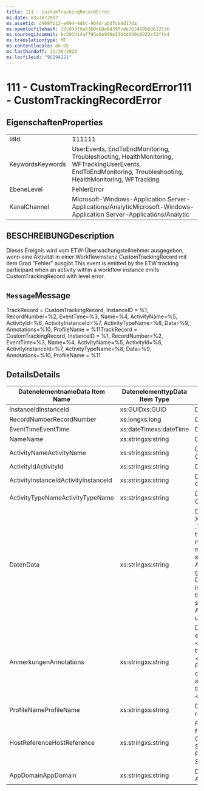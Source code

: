 ```yaml
---
title: 111 - CustomTrackingRecordError
ms.date: 03/30/2017
ms.assetid: d469fb12-e094-4d6c-9b4d-abd7ce0d17da
ms.openlocfilehash: 20c038fda6360c68a84397cde382489b83612536
ms.sourcegitcommit: bc293b14af795e0e999e3304dd40c0222cf2ffe4
ms.translationtype: MT
ms.contentlocale: de-DE
ms.lasthandoff: 11/26/2020
ms.locfileid: "96294221"
---
```

# <a name="111---customtrackingrecorderror"></a><span data-ttu-id="3a898-102">111 - CustomTrackingRecordError</span><span class="sxs-lookup"><span data-stu-id="3a898-102">111 - CustomTrackingRecordError</span></span>

## <a name="properties"></a><span data-ttu-id="3a898-103">Eigenschaften</span><span class="sxs-lookup"><span data-stu-id="3a898-103">Properties</span></span>  
  
|||  
|-|-|  
|<span data-ttu-id="3a898-104">Id</span><span class="sxs-lookup"><span data-stu-id="3a898-104">Id</span></span>|<span data-ttu-id="3a898-105">111</span><span class="sxs-lookup"><span data-stu-id="3a898-105">111</span></span>|  
|<span data-ttu-id="3a898-106">Keywords</span><span class="sxs-lookup"><span data-stu-id="3a898-106">Keywords</span></span>|<span data-ttu-id="3a898-107">UserEvents, EndToEndMonitoring, Troubleshooting, HealthMonitoring, WFTracking</span><span class="sxs-lookup"><span data-stu-id="3a898-107">UserEvents, EndToEndMonitoring, Troubleshooting, HealthMonitoring, WFTracking</span></span>|  
|<span data-ttu-id="3a898-108">Ebene</span><span class="sxs-lookup"><span data-stu-id="3a898-108">Level</span></span>|<span data-ttu-id="3a898-109">Fehler</span><span class="sxs-lookup"><span data-stu-id="3a898-109">Error</span></span>|  
|<span data-ttu-id="3a898-110">Kanal</span><span class="sxs-lookup"><span data-stu-id="3a898-110">Channel</span></span>|<span data-ttu-id="3a898-111">Microsoft-Windows-Application Server-Applications/Analytic</span><span class="sxs-lookup"><span data-stu-id="3a898-111">Microsoft-Windows-Application Server-Applications/Analytic</span></span>|  
  
## <a name="description"></a><span data-ttu-id="3a898-112">BESCHREIBUNG</span><span class="sxs-lookup"><span data-stu-id="3a898-112">Description</span></span>  

 <span data-ttu-id="3a898-113">Dieses Ereignis wird vom ETW-Überwachungsteilnehmer ausgegeben, wenn eine Aktivität in einer Workflowinstanz CustomTrackingRecord mit dem Grad "Fehler" ausgibt.</span><span class="sxs-lookup"><span data-stu-id="3a898-113">This event is emitted by the ETW tracking participant when an activity within a workflow instance emits CustomTrackingRecord with level error.</span></span>  
  
## <a name="message"></a><span data-ttu-id="3a898-114">`Message`</span><span class="sxs-lookup"><span data-stu-id="3a898-114">Message</span></span>  

 <span data-ttu-id="3a898-115">TrackRecord = CustomTrackingRecord, InstanceID = %1, RecordNumber=%2, EventTime=%3, Name=%4, ActivityName=%5, ActivityId=%6, ActivityInstanceId=%7, ActivityTypeName=%8, Data=%9, Annotations=%10, ProfileName = %11</span><span class="sxs-lookup"><span data-stu-id="3a898-115">TrackRecord = CustomTrackingRecord, InstanceID = %1, RecordNumber=%2, EventTime=%3, Name=%4, ActivityName=%5, ActivityId=%6, ActivityInstanceId=%7, ActivityTypeName=%8, Data=%9, Annotations=%10, ProfileName = %11</span></span>  
  
## <a name="details"></a><span data-ttu-id="3a898-116">Details</span><span class="sxs-lookup"><span data-stu-id="3a898-116">Details</span></span>  
  
|<span data-ttu-id="3a898-117">Datenelementname</span><span class="sxs-lookup"><span data-stu-id="3a898-117">Data Item Name</span></span>|<span data-ttu-id="3a898-118">Datenelementtyp</span><span class="sxs-lookup"><span data-stu-id="3a898-118">Data Item Type</span></span>|<span data-ttu-id="3a898-119">BESCHREIBUNG</span><span class="sxs-lookup"><span data-stu-id="3a898-119">Description</span></span>|  
|--------------------|--------------------|-----------------|  
|<span data-ttu-id="3a898-120">InstanceId</span><span class="sxs-lookup"><span data-stu-id="3a898-120">InstanceId</span></span>|<span data-ttu-id="3a898-121">xs:GUID</span><span class="sxs-lookup"><span data-stu-id="3a898-121">xs:GUID</span></span>|<span data-ttu-id="3a898-122">Die Instanz-ID für den Workflow.</span><span class="sxs-lookup"><span data-stu-id="3a898-122">The instance id for the workflow</span></span>|  
|<span data-ttu-id="3a898-123">RecordNumber</span><span class="sxs-lookup"><span data-stu-id="3a898-123">RecordNumber</span></span>|<span data-ttu-id="3a898-124">xs:long</span><span class="sxs-lookup"><span data-stu-id="3a898-124">xs:long</span></span>|<span data-ttu-id="3a898-125">Die Sequenznummer des ausgegebenen Datensatzes.</span><span class="sxs-lookup"><span data-stu-id="3a898-125">The sequence number of the emitted record</span></span>|  
|<span data-ttu-id="3a898-126">EventTime</span><span class="sxs-lookup"><span data-stu-id="3a898-126">EventTime</span></span>|<span data-ttu-id="3a898-127">xs:dateTime</span><span class="sxs-lookup"><span data-stu-id="3a898-127">xs:dateTime</span></span>|<span data-ttu-id="3a898-128">Die Zeit in UTC, als das Ereignis ausgegeben wurde.</span><span class="sxs-lookup"><span data-stu-id="3a898-128">The time in UTC when the event was emitted</span></span>|  
|<span data-ttu-id="3a898-129">Name</span><span class="sxs-lookup"><span data-stu-id="3a898-129">Name</span></span>|<span data-ttu-id="3a898-130">xs:string</span><span class="sxs-lookup"><span data-stu-id="3a898-130">xs:string</span></span>|<span data-ttu-id="3a898-131">Der Name des CustomTrackingRecord.</span><span class="sxs-lookup"><span data-stu-id="3a898-131">The name of the CustomTrackingRecord</span></span>|  
|<span data-ttu-id="3a898-132">ActivityName</span><span class="sxs-lookup"><span data-stu-id="3a898-132">ActivityName</span></span>|<span data-ttu-id="3a898-133">xs:string</span><span class="sxs-lookup"><span data-stu-id="3a898-133">xs:string</span></span>|<span data-ttu-id="3a898-134">Der Name der Aktivität, die den CustomTrackingRecord ausgegeben hat.</span><span class="sxs-lookup"><span data-stu-id="3a898-134">The name of the activity that emitted the CustomTrackingRecord</span></span>|  
|<span data-ttu-id="3a898-135">ActivityId</span><span class="sxs-lookup"><span data-stu-id="3a898-135">ActivityId</span></span>|<span data-ttu-id="3a898-136">xs:string</span><span class="sxs-lookup"><span data-stu-id="3a898-136">xs:string</span></span>|<span data-ttu-id="3a898-137">Die ID der Aktivität, die den CustomTrackingRecord ausgegeben hat.</span><span class="sxs-lookup"><span data-stu-id="3a898-137">The id of the activity that emitted the CustomTrackingRecord</span></span>|  
|<span data-ttu-id="3a898-138">ActivityInstanceId</span><span class="sxs-lookup"><span data-stu-id="3a898-138">ActivityInstanceId</span></span>|<span data-ttu-id="3a898-139">xs:string</span><span class="sxs-lookup"><span data-stu-id="3a898-139">xs:string</span></span>|<span data-ttu-id="3a898-140">Die Instanz-ID der Aktivität, die den CustomTrackingRecord ausgegeben hat.</span><span class="sxs-lookup"><span data-stu-id="3a898-140">The instance id of the activity that emitted the CustomTrackingRecord</span></span>|  
|<span data-ttu-id="3a898-141">ActivityTypeName</span><span class="sxs-lookup"><span data-stu-id="3a898-141">ActivityTypeName</span></span>|<span data-ttu-id="3a898-142">xs:string</span><span class="sxs-lookup"><span data-stu-id="3a898-142">xs:string</span></span>|<span data-ttu-id="3a898-143">Der Name der Aktivität, die den CustomTrackingRecord ausgegeben hat.</span><span class="sxs-lookup"><span data-stu-id="3a898-143">The name of the activity that emitted the CustomTrackingRecord</span></span>|  
|<span data-ttu-id="3a898-144">Daten</span><span class="sxs-lookup"><span data-stu-id="3a898-144">Data</span></span>|<span data-ttu-id="3a898-145">xs:string</span><span class="sxs-lookup"><span data-stu-id="3a898-145">xs:string</span></span>|<span data-ttu-id="3a898-146">Die Daten, die mit diesem Ereignis nachverfolgt wurden.</span><span class="sxs-lookup"><span data-stu-id="3a898-146">The data that was tracked with this event.</span></span>  <span data-ttu-id="3a898-147">Die Werte werden in einem XML-Element im Format \<items> \< item  name = "dataName" type="System.String"> DataValue gespeichert \</item> \</items> .</span><span class="sxs-lookup"><span data-stu-id="3a898-147">The values are stored in an xml element in the format \<items>\< item  name = "dataName" type="System.String">dataValue\</item>\</items>.</span></span>  <span data-ttu-id="3a898-148">Wenn keine Daten nachverfolgt wurden, enthält die Zeichenfolge \<items/> .</span><span class="sxs-lookup"><span data-stu-id="3a898-148">If no data was tracked then the string contains \<items/>.</span></span> <span data-ttu-id="3a898-149">Die ETW-Ereignisgröße wird von der ETW-Puffergröße oder der maximalen Nutzlast für ein ETW-Ereignis beschränkt.</span><span class="sxs-lookup"><span data-stu-id="3a898-149">The ETW event size is limited by the ETW buffer size or the max payload for an ETW event.</span></span> <span data-ttu-id="3a898-150">Wenn die Größe des Ereignisses die ETW-Limits überschreitet, wird das Ereignis abgeschnitten, indem die Anmerkungen gelöscht und der Datenwert durch \<items> ... ersetzt wird \</items> .  Die folgenden Typen werden als Wert gespeichert, wie von ToString () zurückgegeben. String, Char, bool, int, Short, Long, uint, ushort, ULONG, System. Single, float, Double, System. Guid, System. DateTimeOffset, System. DateTime.</span><span class="sxs-lookup"><span data-stu-id="3a898-150">If the size of the event exceeds the ETW limits, then the event is truncated by dropping the annotations and replacing the data value with \<items>...\</items>.  The following types are stored as their value as returned by ToString(); string,char,bool,int,short,long,uint,ushort,ulong,System.Single,float,double,System.Guid,System.DateTimeOffset,System.DateTime.</span></span>  <span data-ttu-id="3a898-151">Alle anderen Typen werden mit System.Runtime.Serialization.NetDataContractSerializer serialisiert.</span><span class="sxs-lookup"><span data-stu-id="3a898-151">All other types are serialized using System.Runtime.Serialization.NetDataContractSerializer.</span></span>|  
|<span data-ttu-id="3a898-152">Anmerkungen</span><span class="sxs-lookup"><span data-stu-id="3a898-152">Annotations</span></span>|<span data-ttu-id="3a898-153">xs:string</span><span class="sxs-lookup"><span data-stu-id="3a898-153">xs:string</span></span>|<span data-ttu-id="3a898-154">Die Anmerkungen, die diesem Ereignis hinzugefügt wurden.</span><span class="sxs-lookup"><span data-stu-id="3a898-154">The annotations that were added to this event.</span></span>  <span data-ttu-id="3a898-155">Die Werte werden in einem XML-Element im Format \<items> \< item  name = "annotationName" type="System.String"> annotationvalue gespeichert \</item> \</items> .</span><span class="sxs-lookup"><span data-stu-id="3a898-155">The values are stored in an xml element in the format \<items>\< item  name = "annotationName" type="System.String">annotationValue\</item>\</items>.</span></span>  <span data-ttu-id="3a898-156">Wenn keine Anmerkungen angegeben werden, enthält die Zeichenfolge \<items/> .</span><span class="sxs-lookup"><span data-stu-id="3a898-156">If no annotations are specified then the string contains \<items/>.</span></span> <span data-ttu-id="3a898-157">Die ETW-Ereignisgröße wird von der ETW-Puffergröße oder der maximalen Nutzlast für ein ETW-Ereignis beschränkt.</span><span class="sxs-lookup"><span data-stu-id="3a898-157">The ETW event size is limited by the ETW buffer size or the max payload for an ETW event.</span></span> <span data-ttu-id="3a898-158">Wenn die Größe des Ereignisses die ETW-Limits überschreitet, wird das Ereignis abgeschnitten, indem die Anmerkungen gelöscht und der Anmerkung-Wert durch \<items> ... ersetzt wird \</items> .</span><span class="sxs-lookup"><span data-stu-id="3a898-158">If the size of the event exceeds the ETW limits, then the event is truncated by dropping the annotations and replacing the annotation value with \<items>...\</items>.</span></span>|  
|<span data-ttu-id="3a898-159">ProfileName</span><span class="sxs-lookup"><span data-stu-id="3a898-159">ProfileName</span></span>|<span data-ttu-id="3a898-160">xs:string</span><span class="sxs-lookup"><span data-stu-id="3a898-160">xs:string</span></span>|<span data-ttu-id="3a898-161">Der Name oder das Überwachungsprofil, das zur Ausgabe dieses Ereignisses geführt hat.</span><span class="sxs-lookup"><span data-stu-id="3a898-161">The name or the tracking profile that resulted in this event being emitted</span></span>|  
|<span data-ttu-id="3a898-162">HostReference</span><span class="sxs-lookup"><span data-stu-id="3a898-162">HostReference</span></span>|<span data-ttu-id="3a898-163">xs:string</span><span class="sxs-lookup"><span data-stu-id="3a898-163">xs:string</span></span>|<span data-ttu-id="3a898-164">Für im Internet gehostete Dienste identifiziert dieses Feld den Dienst in der Webhierarchie eindeutig.</span><span class="sxs-lookup"><span data-stu-id="3a898-164">For web hosted services, this field uniquely identifies the service in the web hierarchy.</span></span>  <span data-ttu-id="3a898-165">Sein Format ist als "Website Name Anwendungspfad für virtuelle Computer&#124;Dienst Pfad für virtuelle Dienste&#124;Service Name" definiert. Beispiel: "Default Web Site/calculatorapplication&#124;/CalculatorService.svc&#124;CalculatorService"</span><span class="sxs-lookup"><span data-stu-id="3a898-165">Its format is defined as 'Web Site Name Application Virtual Path&#124;Service Virtual Path&#124;ServiceName' Example: 'Default Web Site/CalculatorApplication&#124;/CalculatorService.svc&#124;CalculatorService'</span></span>|  
|<span data-ttu-id="3a898-166">AppDomain</span><span class="sxs-lookup"><span data-stu-id="3a898-166">AppDomain</span></span>|<span data-ttu-id="3a898-167">xs:string</span><span class="sxs-lookup"><span data-stu-id="3a898-167">xs:string</span></span>|<span data-ttu-id="3a898-168">Die von AppDomain.CurrentDomain.FriendlyName zurückgegebene Zeichenfolge.</span><span class="sxs-lookup"><span data-stu-id="3a898-168">The string returned by AppDomain.CurrentDomain.FriendlyName.</span></span>|
